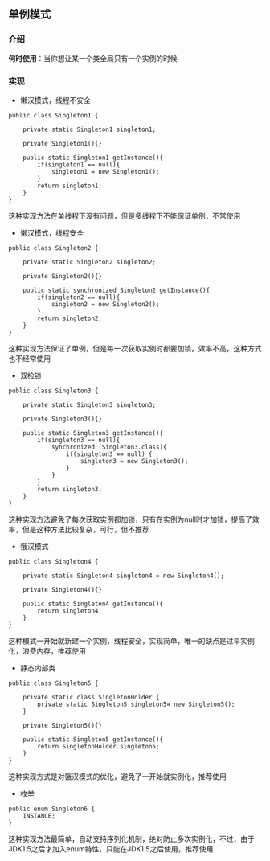 ## 单例模式

### 介绍

**何时使用**：当你想让某一个类全局只有一个实例的时候


### 实现

- 懒汉模式，线程不安全

```
public class Singleton1 {

    private static Singleton1 singleton1;

    private Singleton1(){}

    public static Singleton1 getInstance(){
        if(singleton1 == null){
            singleton1 = new Singleton1();
        }
        return singleton1;
    }
}

```

这种实现方法在单线程下没有问题，但是多线程下不能保证单例，不常使用

- 懒汉模式，线程安全

```
public class Singleton2 {

    private static Singleton2 singleton2;

    private Singleton2(){}

    public static synchronized Singleton2 getInstance(){
        if(singleton2 == null){
            singleton2 = new Singleton2();
        }
        return singleton2;
    }
}
```

这种实现方法保证了单例，但是每一次获取实例时都要加锁，效率不高，这种方式也不经常使用

- 双检锁

```
public class Singleton3 {

    private static Singleton3 singleton3;

    private Singleton3(){}

    public static Singleton3 getInstance(){
        if(singleton3 == null){
            synchronized (Singleton3.class){
                if(singleton3 == null) {
                    singleton3 = new Singleton3();
                }
            }
        }
        return singleton3;
    }
}

```

这种实现方法避免了每次获取实例都加锁，只有在实例为null时才加锁，提高了效率，但是这种方法比较复杂，可行，但不推荐

- 饿汉模式

```
public class Singleton4 {

    private static Singleton4 singleton4 = new Singleton4();

    private Singleton4(){}

    public static Singleton4 getInstance(){
        return singleton4;
    }
}
```

这种模式一开始就新建一个实例，线程安全，实现简单，唯一的缺点是过早实例化，浪费内存，推荐使用

- 静态内部类

```
public class Singleton5 {

    private static class SingletonHolder {
        private static Singleton5 singleton5= new Singleton5();
    }

    private Singleton5(){}

    public static Singleton5 getInstance(){
        return SingletonHolder.singleton5;
    }
}
```

这种实现方式是对饿汉模式的优化，避免了一开始就实例化，推荐使用

- 枚举

```
public enum Singleton6 {
    INSTANCE;
}

```

这种实现方法最简单，自动支持序列化机制，绝对防止多次实例化，不过，由于JDK1.5之后才加入enum特性，只能在JDK1.5之后使用，推荐使用

